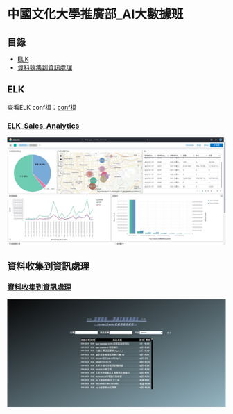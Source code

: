 # 中國文化大學推廣部_AI大數據班
## 目錄
- [ELK](#elk)
- [資料收集到資訊處理](#資料收集到資訊處理)

## ELK
查看ELK conf檔：[conf檔](/ELK/ELK_conf檔.conf)
### [ELK_Sales_Analytics](https://yummy-homegrown-8cf.notion.site/ELK_-6d79239160bc4814ba2a2184d072227e?pvs=4)
<img src="Picture/ELK_DashBoard.jpg">

## 資料收集到資訊處理
### [資料收集到資訊處理](https://yummy-homegrown-8cf.notion.site/eec92b02528449839d88cd2003d503b8?pvs=4)
<img src="Picture/onedragon.png">
